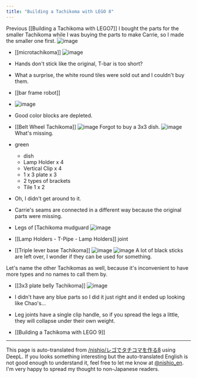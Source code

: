 ```yaml
---
title: "Building a Tachikoma with LEGO 8"
---
```


Previous [[Building a Tachikoma with LEGO7]]
I bought the parts for the smaller Tachikoma while I was buying the parts to make Carrie, so I made the smaller one first.
![image](https://gyazo.com/0a9e8ca75b461b7a2d8a4c2c9b9520f2/thumb/1000)

- [[microtachikoma]]
![image](https://gyazo.com/41b0a2e19e70aa3292728c188e4f8e34/thumb/1000)
- Hands don't stick like the original, T-bar is too short?
- What a surprise, the white round tiles were sold out and I couldn't buy them.

- [[bar frame robot]]
- ![image](https://gyazo.com/a241529b35a99800ae866c8dc02eb6ce/thumb/1000)
- Good color blocks are depleted.


- [[Belt Wheel Tachikoma]]
![image](https://gyazo.com/78fb235a828eebae51cb3e603633964c/thumb/1000)
Forgot to buy a 3x3 dish.
![image](https://gyazo.com/1c41becc2505ebdf086293c24f793989/thumb/1000)
What's missing.
- green
    - dish
    - Lamp Holder x 4
    - Vertical Clip x 4
    - 1 x 3 plate x 3
    - 2 types of brackets
    - Tile 1 x 2
- Oh, I didn't get around to it.
- Carrie's seams are connected in a different way because the original parts were missing.

- Legs of [Tachikoma mudguard
![image](https://gyazo.com/193d3fb72b312e18595fb8af17391a17/thumb/1000)
- [[Lamp Holders - T-Pipe - Lamp Holders]] joint

- [[Triple lever base Tachikoma]]
![image](https://gyazo.com/8574c8b45b4c3aaebf6d04d46a57633d/thumb/1000)
![image](https://gyazo.com/abe2b2f0d1f6518e34b81876d51228ea/thumb/1000)
A lot of black sticks are left over, I wonder if they can be used for something.

Let's name the other Tachikomas as well, because it's inconvenient to have more types and no names to call them by.
- [[3x3 plate belly Tachikoma]]
![image](https://gyazo.com/b36903fa8e0e654a1ff139969cc59573/thumb/1000)
- I didn't have any blue parts so I did it just right and it ended up looking like Chao's...
- Leg joints have a single clip handle, so if you spread the legs a little, they will collapse under their own weight.

- [[Building a Tachikoma with LEGO 9]]

---
This page is auto-translated from [/nishio/レゴでタチコマを作る8](https://scrapbox.io/nishio/レゴでタチコマを作る8) using DeepL. If you looks something interesting but the auto-translated English is not good enough to understand it, feel free to let me know at [@nishio_en](https://twitter.com/nishio_en). I'm very happy to spread my thought to non-Japanese readers.